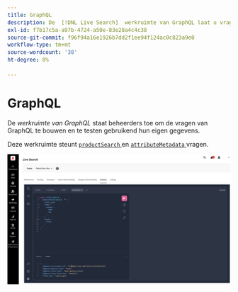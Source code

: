 ```yaml
---
title: GraphQL
description: De  [!DNL Live Search]  werkruimte van GraphQL laat u vragen met uw levende gegevens bouwen.
exl-id: f7b17c5a-a97b-4724-a50e-83e28a4c4c38
source-git-commit: f96f94a16e1926b7dd2f1ee94f124ac0c823a9e0
workflow-type: tm+mt
source-wordcount: '38'
ht-degree: 0%

---
```


# GraphQL

De *werkruimte van GraphQL* staat beheerders toe om de vragen van GraphQL te bouwen en te testen gebruikend hun eigen gegevens.

Deze werkruimte steunt [`productSearch` ](https://developer.adobe.com/commerce/services/graphql/live-search/product-search/) en [`attributeMetadata` ](https://developer.adobe.com/commerce/services/graphql/live-search/attribute-metadata/) vragen.

![ de werkruimte van GraphQL ](assets/graphql.png)
